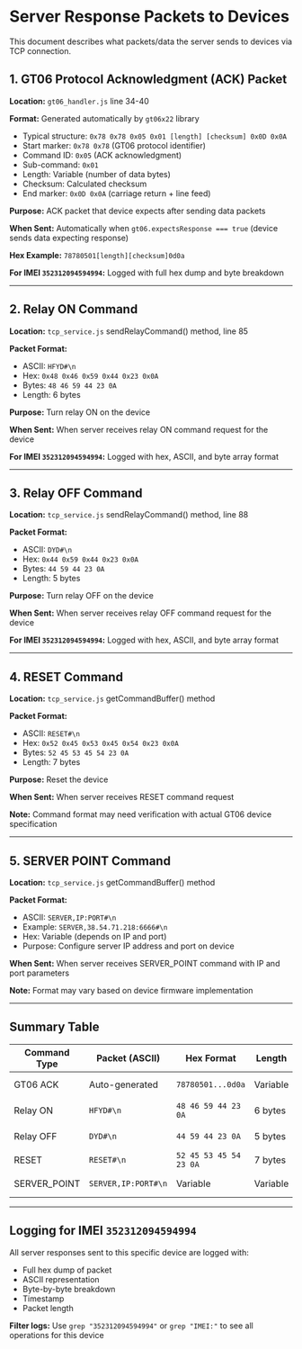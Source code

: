 # Server Response Packets to Devices

This document describes what packets/data the server sends to devices via TCP connection.

## 1. GT06 Protocol Acknowledgment (ACK) Packet

**Location:** `gt06_handler.js` line 34-40

**Format:** Generated automatically by `gt06x22` library
- Typical structure: `0x78 0x78 0x05 0x01 [length] [checksum] 0x0D 0x0A`
- Start marker: `0x78 0x78` (GT06 protocol identifier)
- Command ID: `0x05` (ACK acknowledgment)
- Sub-command: `0x01`
- Length: Variable (number of data bytes)
- Checksum: Calculated checksum
- End marker: `0x0D 0x0A` (carriage return + line feed)

**Purpose:** ACK packet that device expects after sending data packets

**When Sent:** Automatically when `gt06.expectsResponse === true` (device sends data expecting response)

**Hex Example:** `78780501[length][checksum]0d0a`

**For IMEI `352312094594994`:** Logged with full hex dump and byte breakdown

---

## 2. Relay ON Command

**Location:** `tcp_service.js` sendRelayCommand() method, line 85

**Packet Format:**
- ASCII: `HFYD#\n`
- Hex: `0x48 0x46 0x59 0x44 0x23 0x0A`
- Bytes: `48 46 59 44 23 0A`
- Length: 6 bytes

**Purpose:** Turn relay ON on the device

**When Sent:** When server receives relay ON command request for the device

**For IMEI `352312094594994`:** Logged with hex, ASCII, and byte array format

---

## 3. Relay OFF Command

**Location:** `tcp_service.js` sendRelayCommand() method, line 88

**Packet Format:**
- ASCII: `DYD#\n`
- Hex: `0x44 0x59 0x44 0x23 0x0A`
- Bytes: `44 59 44 23 0A`
- Length: 5 bytes

**Purpose:** Turn relay OFF on the device

**When Sent:** When server receives relay OFF command request for the device

**For IMEI `352312094594994`:** Logged with hex, ASCII, and byte array format

---

## 4. RESET Command

**Location:** `tcp_service.js` getCommandBuffer() method

**Packet Format:**
- ASCII: `RESET#\n`
- Hex: `0x52 0x45 0x53 0x45 0x54 0x23 0x0A`
- Bytes: `52 45 53 45 54 23 0A`
- Length: 7 bytes

**Purpose:** Reset the device

**When Sent:** When server receives RESET command request

**Note:** Command format may need verification with actual GT06 device specification

---

## 5. SERVER POINT Command

**Location:** `tcp_service.js` getCommandBuffer() method

**Packet Format:**
- ASCII: `SERVER,IP:PORT#\n`
- Example: `SERVER,38.54.71.218:6666#\n`
- Hex: Variable (depends on IP and port)
- Purpose: Configure server IP address and port on device

**When Sent:** When server receives SERVER_POINT command with IP and port parameters

**Note:** Format may vary based on device firmware implementation

---

## Summary Table

| Command Type | Packet (ASCII) | Hex Format | Length | Purpose |
|--------------|----------------|------------|--------|---------|
| GT06 ACK | Auto-generated | `78780501...0d0a` | Variable | Acknowledge device data |
| Relay ON | `HFYD#\n` | `48 46 59 44 23 0A` | 6 bytes | Turn relay ON |
| Relay OFF | `DYD#\n` | `44 59 44 23 0A` | 5 bytes | Turn relay OFF |
| RESET | `RESET#\n` | `52 45 53 45 54 23 0A` | 7 bytes | Reset device |
| SERVER_POINT | `SERVER,IP:PORT#\n` | Variable | Variable | Configure server |

---

## Logging for IMEI `352312094594994`

All server responses sent to this specific device are logged with:
- Full hex dump of packet
- ASCII representation
- Byte-by-byte breakdown
- Timestamp
- Packet length

**Filter logs:** Use `grep "352312094594994"` or `grep "IMEI:"` to see all operations for this device

